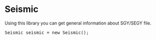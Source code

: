 # Seismic

Using this library you can get general information about SGY/SEGY file.

<pre>
Seismic seismic = new Seismic();
</pre>
